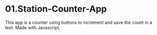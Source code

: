 # 01.Station-Counter-App

This app is a counter using buttons to increment and save the count in a text.
Made with Javascript.
